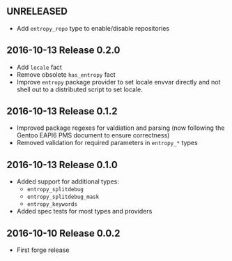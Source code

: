 ## UNRELEASED

- Add `entropy_repo` type to enable/disable repositories

## 2016-10-13 Release 0.2.0

- Add `locale` fact
- Remove obsolete `has_entropy` fact
- Improve `entropy` package provider to set locale envvar directly
  and not shell out to a distributed script to set locale.

## 2016-10-13 Release 0.1.2

- Improved package regexes for valdiation and parsing
  (now following the Gentoo EAPI6 PMS document to ensure correctness)
- Removed validation for required parameters in `entropy_*` types

## 2016-10-13 Release 0.1.0

- Added support for additional types:
  - `entropy_splitdebug`
  - `entropy_splitdebug_mask`
  - `entropy_keywords`
- Added spec tests for most types and providers

## 2016-10-10 Release 0.0.2

- First forge release

